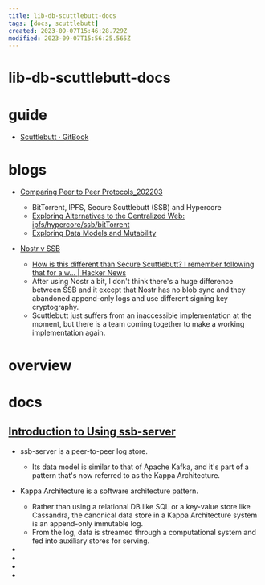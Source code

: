 ```yaml
---
title: lib-db-scuttlebutt-docs
tags: [docs, scuttlebutt]
created: 2023-09-07T15:46:28.729Z
modified: 2023-09-07T15:56:25.565Z
---
```


# lib-db-scuttlebutt-docs

# guide

- [Scuttlebutt · GitBook](https://handbook.scuttlebutt.nz/)
# blogs
- [Comparing Peer to Peer Protocols_202203](https://blog.mauve.moe/posts/protocol-comparisons)
  - BitTorrent, IPFS, Secure Scuttlebutt (SSB) and Hypercore
  - [Exploring Alternatives to the Centralized Web: ipfs/hypercore/ssb/bitTorrent](https://hypha.coop/dripline/p2p-primer-part-1/)
  - [Exploring Data Models and Mutability](https://hypha.coop/dripline/p2p-primer-part-2/)

- [Nostr v SSB](https://mattlorentz.com/weblog/2023/01/18/nostr-v-ssb.html)
  - [How is this different than Secure Scuttlebutt? I remember following that for a w... | Hacker News](https://news.ycombinator.com/item?id=35691461)
  - After using Nostr a bit, I don't think there's a huge difference between SSB and it except that Nostr has no blob sync and they abandoned append-only logs and use different signing key cryptography.
  - Scuttlebutt just suffers from an inaccessible implementation at the moment, but there is a team coming together to make a working implementation again.
# overview

# docs

## [Introduction to Using ssb-server](https://handbook.scuttlebutt.nz/guides/ssb-server/tutorial)

- ssb-server is a peer-to-peer log store. 
  - Its data model is similar to that of Apache Kafka, and it's part of a pattern that's now referred to as the Kappa Architecture.
- Kappa Architecture is a software architecture pattern. 
  - Rather than using a relational DB like SQL or a key-value store like Cassandra, the canonical data store in a Kappa Architecture system is an append-only immutable log. 
  - From the log, data is streamed through a computational system and fed into auxiliary stores for serving.

- 
- 
- 
- 
